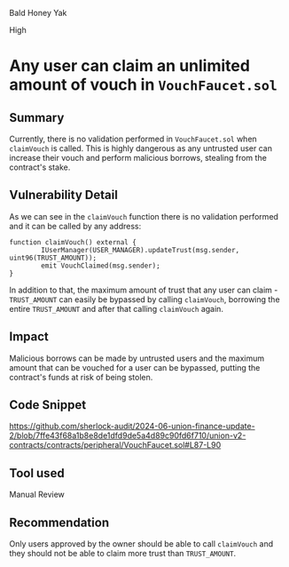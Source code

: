 Bald Honey Yak

High

# Any user can claim an unlimited amount of vouch in `VouchFaucet.sol`

## Summary
Currently, there is no validation performed in `VouchFaucet.sol` when `claimVouch` is called. This is highly dangerous as any untrusted user can increase their vouch and perform malicious borrows, stealing from the contract's stake.

## Vulnerability Detail
As we can see in the `claimVouch` function there is no validation performed and it can be called by any address:
```solidity
function claimVouch() external {
        IUserManager(USER_MANAGER).updateTrust(msg.sender, uint96(TRUST_AMOUNT));
        emit VouchClaimed(msg.sender);
}
```

In addition to that, the maximum amount of trust that any user can claim - `TRUST_AMOUNT` can easily be bypassed by calling `claimVouch`, borrowing the entire `TRUST_AMOUNT` and after that calling `claimVouch` again.

## Impact
Malicious borrows can be made by untrusted users and the maximum amount that can be vouched for a user can be bypassed, putting the contract's funds at risk of being stolen.

## Code Snippet
https://github.com/sherlock-audit/2024-06-union-finance-update-2/blob/7ffe43f68a1b8e8de1dfd9de5a4d89c90fd6f710/union-v2-contracts/contracts/peripheral/VouchFaucet.sol#L87-L90

## Tool used

Manual Review

## Recommendation
Only users approved by the owner should be able to call `claimVouch` and they should not be able to claim more trust than `TRUST_AMOUNT`.